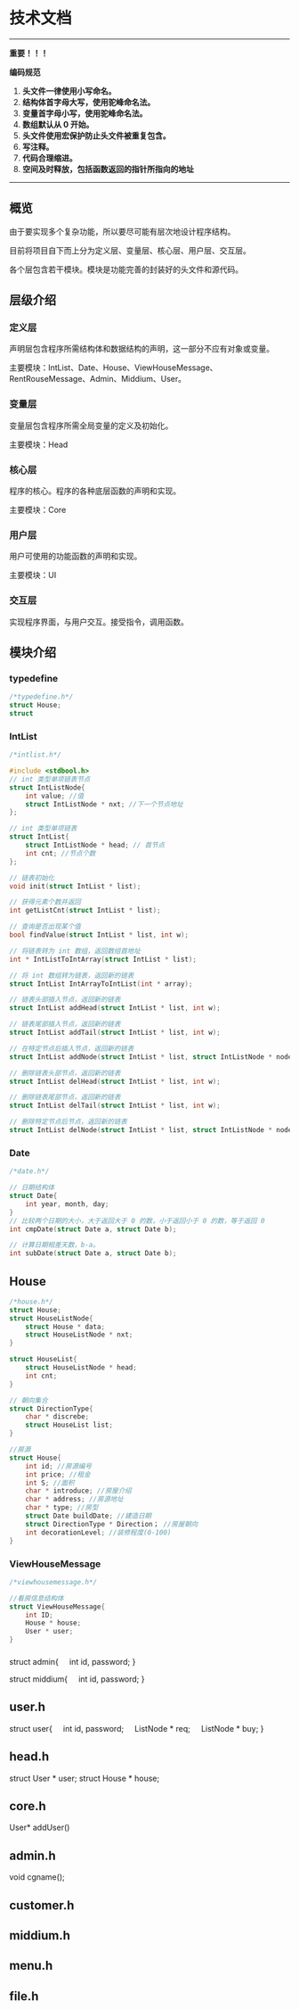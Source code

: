 # 技术文档

---
**重要！！！**

**编码规范**

1. **头文件一律使用小写命名。**
2. **结构体首字母大写，使用驼峰命名法。**
3. **变量首字母小写，使用驼峰命名法。**
4. **数组默认从 0 开始。**
5. **头文件使用宏保护防止头文件被重复包含。**
6. **写注释。**
7. **代码合理缩进。**
8. **空间及时释放，包括函数返回的指针所指向的地址**

---

## 概览

由于要实现多个复杂功能，所以要尽可能有层次地设计程序结构。

目前将项目自下而上分为定义层、变量层、核心层、用户层、交互层。

各个层包含若干模块。模块是功能完善的封装好的头文件和源代码。

## 层级介绍

### 定义层

声明层包含程序所需结构体和数据结构的声明，这一部分不应有对象或变量。

主要模块：IntList、Date、House、ViewHouseMessage、RentRouseMessage、Admin、Middium、User。

### 变量层

变量层包含程序所需全局变量的定义及初始化。

主要模块：Head

### 核心层

程序的核心。程序的各种底层函数的声明和实现。

主要模块：Core

### 用户层

用户可使用的功能函数的声明和实现。

主要模块：UI

### 交互层

实现程序界面，与用户交互。接受指令，调用函数。


## 模块介绍

### typedefine

```C
/*typedefine.h*/
struct House;
struct 
```

### IntList


```C
/*intlist.h*/

#include <stdbool.h>
// int 类型单项链表节点
struct IntListNode{
    int value; //值
    struct IntListNode * nxt; //下一个节点地址
};

// int 类型单项链表
struct IntList{
    struct IntListNode * head; // 首节点
    int cnt; //节点个数
};

// 链表初始化
void init(struct IntList * list);

// 获得元素个数并返回
int getListCnt(struct IntList * list);

// 查询是否出现某个值
bool findValue(struct IntList * list, int w);

// 将链表转为 int 数组，返回数组首地址
int * IntListToIntArray(struct IntList * list);

// 将 int 数组转为链表，返回新的链表
struct IntList IntArrayToIntList(int * array);

// 链表头部插入节点，返回新的链表
struct IntList addHead(struct IntList * list, int w);

// 链表尾部插入节点，返回新的链表
struct IntList addTail(struct IntList * list, int w);

// 在特定节点后插入节点，返回新的链表
struct IntList addNode(struct IntList * list, struct IntListNode * node, int w);

// 删除链表头部节点，返回新的链表
struct IntList delHead(struct IntList * list, int w);

// 删除链表尾部节点，返回新的链表
struct IntList delTail(struct IntList * list, int w);

// 删除特定节点后节点，返回新的链表
struct IntList delNode(struct IntList * list, struct IntListNode * node);
```

### Date

```C
/*date.h*/

// 日期结构体
struct Date{
    int year, month, day;
}
// 比较两个日期的大小，大于返回大于 0 的数，小于返回小于 0 的数，等于返回 0
int cmpDate(struct Date a, struct Date b);

// 计算日期相差天数，b-a。
int subDate(struct Date a, struct Date b);
```

## House

```C
/*house.h*/
struct House;
struct HouseListNode{
    struct House * data;
    struct HouseListNode * nxt;
}

struct HouseList{
    struct HouseListNode * head;
    int cnt;
}

// 朝向集合
struct DirectionType{
    char * discrebe;
    struct HouseList list;
}

//房源
struct House{
    int id; //房源编号
    int price; //租金
    int S; //面积
    char * introduce; //房屋介绍
    char * address; //房源地址
    char * type; //房型
    struct Date buildDate; //建造日期
    struct DirectionType * Direction； //房屋朝向
    int decorationLevel; //装修程度(0-100)
}
```

### ViewHouseMessage

```C
/*viewhousemessage.h*/

//看房信息结构体
struct ViewHouseMessage{
    int ID;
    House * house;
    User * user;
}
```

### 
struct admin{
    int id, password;
}

struct middium{
    int id, password;
}

## user.h

struct user{
    int id, password;
    ListNode * req;
    ListNode * buy;
}

## head.h

struct User * user;
struct House * house;

## core.h

User* addUser()



## admin.h

void cgname();


## customer.h



## middium.h



## menu.h

## file.h

## 